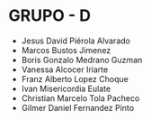 # GRUPO - D

  *  Jesus David Piérola Alvarado
  *  Marcos Bustos Jimenez
  *  Boris Gonzalo Medrano Guzman
  *  Vanessa Alcocer Iriarte
  *  Franz Alberto Lopez Choque
  *  Ivan Misericordia Eulate
  *  Christian Marcelo Tola Pacheco
  *  Gilmer Daniel Fernandez Pinto
